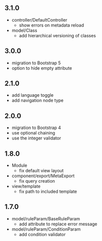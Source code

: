 ## 3.1.0

* controller/DefaultController
    - show errors on metadata reload
* model/Class
    - add hierarchical versioning of classes
        

## 3.0.0

* migration to Bootstrap 5
* option to hide empty attribute

## 2.1.0

* add language toggle
* add navigation node type

## 2.0.0

* migration to Bootstrap 4
* use optional chaining
* use the integer validator

## 1.8.0

* Module
    - fix default view layout
* component/export/MetaExport
    - fix query creation
* view/template
    - fix path to included template   

## 1.7.0

* model/ruleParam/BaseRuleParam    
    - add attribute to replace error message
* model/ruleParam/ConditionParam
    - add condition validator
